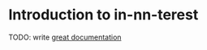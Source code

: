 # Introduction to in-nn-terest

TODO: write [great documentation](http://jacobian.org/writing/great-documentation/what-to-write/)
